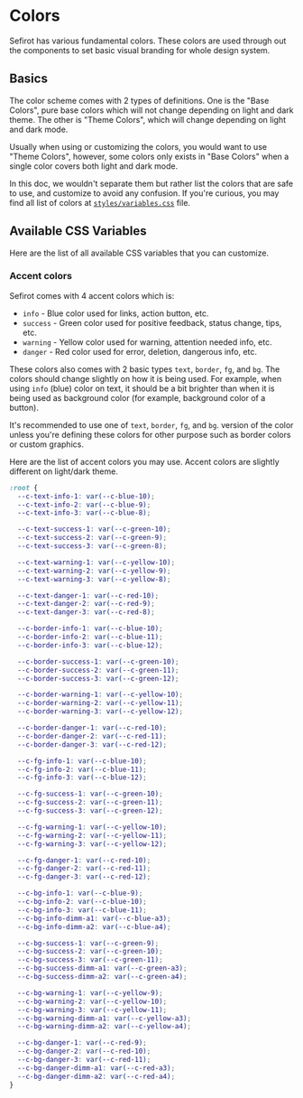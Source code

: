 # Colors

Sefirot has various fundamental colors. These colors are used through out the components to set basic visual branding for whole design system.

## Basics

The color scheme comes with 2 types of definitions. One is the "Base Colors", pure base colors which will not change depending on light and dark theme. The other is "Theme Colors", which will change depending on light and dark mode.

Usually when using or customizing the colors, you would want to use "Theme Colors", however, some colors only exists in "Base Colors" when a single color covers both light and dark mode.

In this doc, we wouldn't separate them but rather list the colors that are safe to use, and customize to avoid any confusion. If you're curious, you may find all list of colors at [`styles/variables.css`](https://github.com/globalbrain/sefirot/blob/main/lib/styles/variables.css) file.

## Available CSS Variables

Here are the list of all available CSS variables that you can customize.

### Accent colors

Sefirot comes with 4 accent colors which is:

- `info` - Blue color used for links, action button, etc.
- `success` - Green color used for positive feedback, status change, tips, etc.
- `warning` - Yellow color used for warning, attention needed info, etc.
- `danger` - Red color used for error, deletion, dangerous info, etc.

These colors also comes with 2 basic types `text`, `border`, `fg`, and `bg`. The colors should change slightly on how it is being used. For example, when using `info` (blue) color on text, it should be a bit brighter than when it is being used as background color (for example, background color of a button).

It's recommended to use one of `text`, `border`, `fg`, and `bg`. version of the color unless you're defining these colors for other purpose such as border colors or custom graphics.

Here are the list of accent colors you may use. Accent colors are slightly different on light/dark theme.

```css
:root {
  --c-text-info-1: var(--c-blue-10);
  --c-text-info-2: var(--c-blue-9);
  --c-text-info-3: var(--c-blue-8);

  --c-text-success-1: var(--c-green-10);
  --c-text-success-2: var(--c-green-9);
  --c-text-success-3: var(--c-green-8);

  --c-text-warning-1: var(--c-yellow-10);
  --c-text-warning-2: var(--c-yellow-9);
  --c-text-warning-3: var(--c-yellow-8);

  --c-text-danger-1: var(--c-red-10);
  --c-text-danger-2: var(--c-red-9);
  --c-text-danger-3: var(--c-red-8);

  --c-border-info-1: var(--c-blue-10);
  --c-border-info-2: var(--c-blue-11);
  --c-border-info-3: var(--c-blue-12);

  --c-border-success-1: var(--c-green-10);
  --c-border-success-2: var(--c-green-11);
  --c-border-success-3: var(--c-green-12);

  --c-border-warning-1: var(--c-yellow-10);
  --c-border-warning-2: var(--c-yellow-11);
  --c-border-warning-3: var(--c-yellow-12);

  --c-border-danger-1: var(--c-red-10);
  --c-border-danger-2: var(--c-red-11);
  --c-border-danger-3: var(--c-red-12);

  --c-fg-info-1: var(--c-blue-10);
  --c-fg-info-2: var(--c-blue-11);
  --c-fg-info-3: var(--c-blue-12);

  --c-fg-success-1: var(--c-green-10);
  --c-fg-success-2: var(--c-green-11);
  --c-fg-success-3: var(--c-green-12);

  --c-fg-warning-1: var(--c-yellow-10);
  --c-fg-warning-2: var(--c-yellow-11);
  --c-fg-warning-3: var(--c-yellow-12);

  --c-fg-danger-1: var(--c-red-10);
  --c-fg-danger-2: var(--c-red-11);
  --c-fg-danger-3: var(--c-red-12);

  --c-bg-info-1: var(--c-blue-9);
  --c-bg-info-2: var(--c-blue-10);
  --c-bg-info-3: var(--c-blue-11);
  --c-bg-info-dimm-a1: var(--c-blue-a3);
  --c-bg-info-dimm-a2: var(--c-blue-a4);

  --c-bg-success-1: var(--c-green-9);
  --c-bg-success-2: var(--c-green-10);
  --c-bg-success-3: var(--c-green-11);
  --c-bg-success-dimm-a1: var(--c-green-a3);
  --c-bg-success-dimm-a2: var(--c-green-a4);

  --c-bg-warning-1: var(--c-yellow-9);
  --c-bg-warning-2: var(--c-yellow-10);
  --c-bg-warning-3: var(--c-yellow-11);
  --c-bg-warning-dimm-a1: var(--c-yellow-a3);
  --c-bg-warning-dimm-a2: var(--c-yellow-a4);

  --c-bg-danger-1: var(--c-red-9);
  --c-bg-danger-2: var(--c-red-10);
  --c-bg-danger-3: var(--c-red-11);
  --c-bg-danger-dimm-a1: var(--c-red-a3);
  --c-bg-danger-dimm-a2: var(--c-red-a4);
}
```
